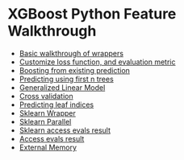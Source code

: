 XGBoost Python Feature Walkthrough
==================================
* [Basic walkthrough of wrappers](basic_walkthrough.py)
* [Customize loss function, and evaluation metric](custom_objective.py)
* [Boosting from existing prediction](boost_from_prediction.py)
* [Predicting using first n trees](predict_first_ntree.py)
* [Generalized Linear Model](generalized_linear_model.py)
* [Cross validation](cross_validation.py)
* [Predicting leaf indices](predict_leaf_indices.py)
* [Sklearn Wrapper](sklearn_examples.py)
* [Sklearn Parallel](sklearn_parallel.py)
* [Sklearn access evals result](sklearn_evals_result.py)
* [Access evals result](evals_result.py)
* [External Memory](external_memory.py)

